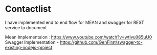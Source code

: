 # Contactlist
I have implemented end to end flow for MEAN and swagger for REST service to document 

Mean Implementaion : https://www.youtube.com/watch?v=wtIvu085uU0
Swagger Implementation - https://github.com/GenFirst/swagger-to-existing-nodejs-project

